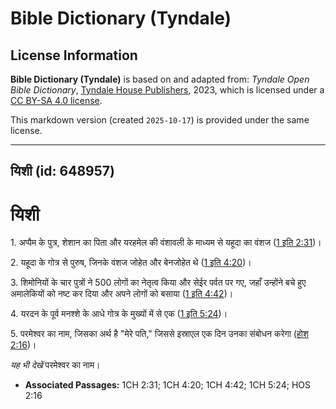 # Bible Dictionary (Tyndale)

## License Information

**Bible Dictionary (Tyndale)** is based on and adapted from: _Tyndale Open Bible Dictionary_, [Tyndale House Publishers](https://tyndaleopenresources.com/), 2023, which is licensed under a [CC BY-SA 4.0 license](https://creativecommons.org/licenses/by-sa/4.0/legalcode.en).

This markdown version (created `2025-10-17`) is provided under the same license.



--------------------------------

## यिशी (id: 648957)

यिशी
====

1\. अप्पैम के पुत्र, शेशान का पिता और यरहमेल की वंशावली के माध्यम से यहूदा का वंशज ([1 इति 2:31](https://ref.ly/1Chr2:31))।

2\. यहूदा के गोत्र से पुरुष, जिनके वंशज जोहेत और बेनजोहेत थे ([1 इति 4:20](https://ref.ly/1Chr4:20))।

3\. शिमोनियों के चार पुत्रों ने 500 लोगों का नेतृत्व किया और सेईर पर्वत पर गए, जहाँ उन्होंने बचे हुए अमालेकियों को नष्ट कर दिया और अपने लोगों को बसाया ([1 इति 4:42](https://ref.ly/1Chr4:42))।

4\. यरदन के पूर्व मनश्शे के आधे गोत्र के मुख्यों में से एक ([1 इति 5:24](https://ref.ly/1Chr5:24))।

5\. परमेश्वर का नाम, जिसका अर्थ है "मेरे पति," जिससे इस्राएल एक दिन उनका संबोधन करेगा ([होश 2:16](https://ref.ly/Hos2:16))।

*यह भी देखें* परमेश्वर का नाम।

* **Associated Passages:** 1CH 2:31; 1CH 4:20; 1CH 4:42; 1CH 5:24; HOS 2:16

